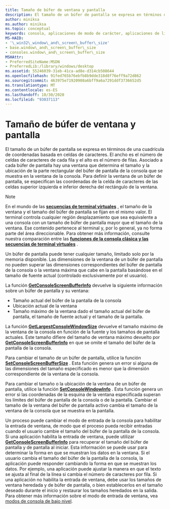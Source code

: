 ```yaml
---
title: Tamaño de búfer de ventana y pantalla
description: El tamaño de un búfer de pantalla se expresa en términos de una cuadrícula de coordenadas basada en celdas de caracteres.
author: miniksa
ms.author: miniksa
ms.topic: conceptual
keywords: consola, aplicaciones de modo de carácter, aplicaciones de línea de comandos, aplicaciones de terminal, API de consola
MS-HAID:
- '\_win32\_window\_and\_screen\_buffer\_size'
- base.window\_and\_screen\_buffer\_size
- consoles.window\_and\_screen\_buffer\_size
MSHAttr:
- PreferredSiteName:MSDN
- PreferredLib:/library/windows/desktop
ms.assetid: 55246039-31eb-41ca-ad8e-d314cb508644
ms.openlocfilehash: 91fed765b76ebfb8b9dde318d8f76eff9a72d862
ms.sourcegitcommit: 463975e71920908a6bff9a6a7291ddf3736652d5
ms.translationtype: MT
ms.contentlocale: es-ES
ms.lasthandoff: 10/30/2020
ms.locfileid: "93037113"
---
```

# <a name="window-and-screen-buffer-size"></a>Tamaño de búfer de ventana y pantalla

El tamaño de un búfer de pantalla se expresa en términos de una cuadrícula de coordenadas basada en celdas de caracteres. El ancho es el número de celdas de caracteres de cada fila y el alto es el número de filas. Asociado a cada búfer de pantalla hay una ventana que determina el tamaño y la ubicación de la parte rectangular del búfer de pantalla de la consola que se muestra en la ventana de la consola. Para definir la ventana de un búfer de pantalla, se especifican las coordenadas de la celda de caracteres de las celdas superior izquierda e inferior derecha del rectángulo de la ventana.

> [!NOTE]
> En el mundo de las **[secuencias de terminal virtuales](console-virtual-terminal-sequences.md)** , el tamaño de la ventana y el tamaño del búfer de pantalla se fijan en el mismo valor. El terminal controla cualquier región desplazamiento que sea equivalente a una consola con un tamaño de búfer de pantalla mayor que el tamaño de la ventana. Ese contenido pertenece al terminal y, por lo general, ya no forma parte del área direccionable. Para obtener más información, consulte nuestra comparación entre las **[funciones de la consola clásica y las secuencias de terminal virtuales](classic-vs-vt.md)** .

Un búfer de pantalla puede tener cualquier tamaño, limitado solo por la memoria disponible. Las dimensiones de la ventana de un búfer de pantalla no pueden superar las dimensiones correspondientes del búfer de pantalla de la consola o la ventana máxima que cabe en la pantalla basándose en el tamaño de fuente actual (controlado exclusivamente por el usuario).

La función [**GetConsoleScreenBufferInfo**](getconsolescreenbufferinfo.md) devuelve la siguiente información sobre un búfer de pantalla y su ventana:

- Tamaño actual del búfer de la pantalla de la consola
- Ubicación actual de la ventana
- Tamaño máximo de la ventana dado el tamaño actual del búfer de pantalla, el tamaño de fuente actual y el tamaño de la pantalla.

La función [**GetLargestConsoleWindowSize**](getlargestconsolewindowsize.md) devuelve el tamaño máximo de la ventana de la consola en función de la fuente y los tamaños de pantalla actuales. Este tamaño difiere del tamaño de ventana máximo devuelto por [**GetConsoleScreenBufferInfo**](getconsolescreenbufferinfo.md) en que se omite el tamaño del búfer de la pantalla de la consola.

Para cambiar el tamaño de un búfer de pantalla, utilice la función [**SetConsoleScreenBufferSize**](setconsolescreenbuffersize.md) . Esta función genera un error si alguna de las dimensiones del tamaño especificado es menor que la dimensión correspondiente de la ventana de la consola.

Para cambiar el tamaño o la ubicación de la ventana de un búfer de pantalla, utilice la función [**SetConsoleWindowInfo**](setconsolewindowinfo.md) . Esta función genera un error si las coordenadas de la esquina de la ventana especificada superan los límites del búfer de pantalla de la consola o de la pantalla. Cambiar el tamaño de la ventana del búfer de pantalla activo cambia el tamaño de la ventana de la consola que se muestra en la pantalla.

Un proceso puede cambiar el modo de entrada de la consola para habilitar la entrada de ventana, de modo que el proceso pueda recibir entradas cuando el usuario cambie el tamaño del búfer de la pantalla de la consola. Si una aplicación habilita la entrada de ventana, puede utilizar [**GetConsoleScreenBufferInfo**](getconsolescreenbufferinfo.md) para recuperar el tamaño del búfer de pantalla y de pantalla al iniciar. Esta información se puede usar para determinar la forma en que se muestran los datos en la ventana. Si el usuario cambia el tamaño del búfer de la pantalla de la consola, la aplicación puede responder cambiando la forma en que se muestran los datos. Por ejemplo, una aplicación puede ajustar la manera en que el texto se ajusta al final de la línea si cambia el número de caracteres por fila. Si una aplicación no habilita la entrada de ventana, debe usar los tamaños de ventana heredada y de búfer de pantalla, o bien establecerlos en el tamaño deseado durante el inicio y restaurar los tamaños heredados en la salida. Para obtener más información sobre el modo de entrada de ventana, vea [modos de consola de bajo nivel](low-level-console-modes.md).

